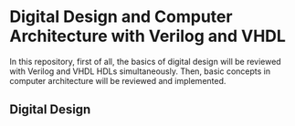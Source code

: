 # Digital Design and Computer Architecture with Verilog and VHDL
In this repository, first of all, the basics of digital design will be reviewed with Verilog and VHDL HDLs simultaneously. Then, basic concepts in computer architecture will be reviewed and implemented.
## Digital Design